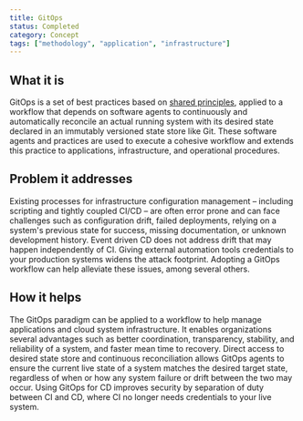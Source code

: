 ```yaml
---
title: GitOps
status: Completed
category: Concept
tags: ["methodology", "application", "infrastructure"]
---
```


## What it is

GitOps is a set of best practices based on [shared principles](https://github.com/open-gitops/documents/blob/release-v1.0.0/PRINCIPLES.md), 
applied to a workflow that depends on software agents to 
continuously and automatically reconcile an actual running system with its desired state declared in an immutably versioned state store like Git.
These software agents and practices are used to execute a cohesive workflow and extends this practice to applications, infrastructure, and operational procedures.

## Problem it addresses

Existing processes for infrastructure configuration management – including scripting and tightly coupled CI/CD – are often error prone and can face challenges 
such as configuration drift, failed deployments, relying on a system's previous state for success, 
missing documentation, or unknown development history.
Event driven CD does not address drift that may happen independently of CI.
Giving external automation tools credentials to your production systems widens the attack footprint.
Adopting a GitOps workflow can help alleviate these issues, among several others.

## How it helps

The GitOps paradigm can be applied to a workflow 
to help manage applications and cloud system infrastructure. 
It enables organizations several advantages 
such as better coordination, transparency, stability, and reliability of a system, 
and faster mean time to recovery.
Direct access to desired state store and continuous reconciliation allows GitOps agents to ensure the current live state of a system matches 
the desired target state, regardless of when or how any system failure or drift between the two may occur.
Using GitOps for CD improves security by separation of duty between CI and CD, where CI no longer needs credentials to your live system.
